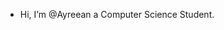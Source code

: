 -  Hi, I’m @Ayreean a Computer Science Student.
<!---
Ayreean/Ayreean is a ✨ special ✨ repository because its `README.md` (this file) appears on your GitHub profile.
You can click the Preview link to take a look at your changes.
--->
